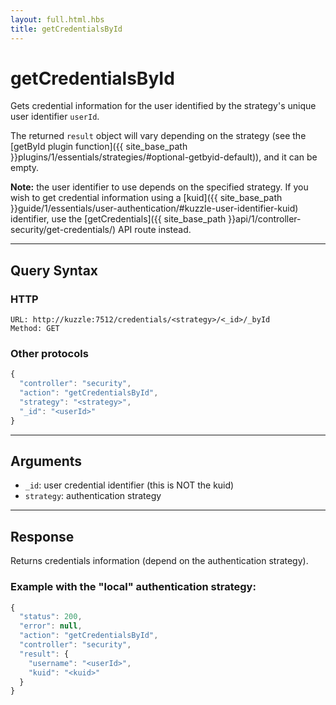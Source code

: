 ```yaml
---
layout: full.html.hbs
title: getCredentialsById
---
```



# getCredentialsById

Gets credential information for the user identified by the strategy's unique user identifier `userId`.

The returned `result` object will vary depending on the strategy (see the [getById plugin function]({{ site_base_path }}plugins/1/essentials/strategies/#optional-getbyid-default)), and it can be empty.

**Note:** the user identifier to use depends on the specified strategy. If you wish to get credential information using a [kuid]({{ site_base_path }}guide/1/essentials/user-authentication/#kuzzle-user-identifier-kuid) identifier, use the [getCredentials]({{ site_base_path }}api/1/controller-security/get-credentials/) API route instead.

---

## Query Syntax

### HTTP

```http
URL: http://kuzzle:7512/credentials/<strategy>/<_id>/_byId
Method: GET  
```

### Other protocols

```js
{
  "controller": "security",
  "action": "getCredentialsById",
  "strategy": "<strategy>",
  "_id": "<userId>"
}
```

---

## Arguments

* `_id`: user credential identifier (this is NOT the kuid)
* `strategy`: authentication strategy

---

## Response

Returns credentials information (depend on the authentication strategy).

### Example with the "local" authentication strategy:

```javascript
{
  "status": 200,
  "error": null,
  "action": "getCredentialsById",
  "controller": "security",
  "result": {
    "username": "<userId>",
    "kuid": "<kuid>"
  }
}
```
